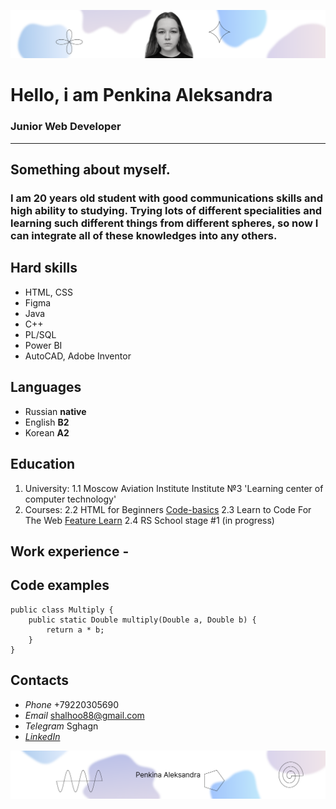 ![CV-photo](cv-photo.png "CV-photo")
# Hello, i am **Penkina Aleksandra**
### Junior Web Developer
---
## Something about myself. 
### I am 20 years old student with good communications skills and high ability to studying. Trying lots of different specialities and learning such different things from different spheres, so now I can integrate all of these knowledges into any others.


## Hard skills
* HTML, CSS
* Figma
* Java
* C++
* PL/SQL
* Power BI
* AutoCAD, Adobe Inventor


## Languages
* Russian **native**
* English **B2**
* Korean **A2**


## Education
1. University:
1.1 Moscow Aviation Institute
Institute №3 'Learning center of computer technology'
2. Courses:
2.2 HTML for Beginners [Code-basics](https://ru.code-basics.com/languages/html "Code-basics")
2.3 Learn to Code For The Web [Feature Learn](https://www.futurelearn.com/courses/learn-to-code-for-the-web "Feature Learn")
2.4 RS School stage #1 (in progress)


## Work experience -


## Code examples
```
public class Multiply {
    public static Double multiply(Double a, Double b) {
        return a * b;
    }
}
```


## Contacts
* _Phone_ +79220305690
* _Email_ shalhoo88@gmail.com
* _Telegram_ Sghagn
* [_LinkedIn_](https://www.linkedin.com/in/aleksandra-penkina-815054225 "LinkedIn")


![CV-photo](cv-end.png "CV-photo")
